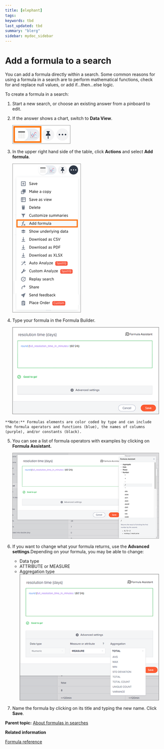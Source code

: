 ```yaml
---
title: [elephant]
tags: 
keywords: tbd
last_updated: tbd
summary: "blerg"
sidebar: mydoc_sidebar
---
```

# Add a formula to a search

You can add a formula directly within a search. Some common reasons for using a formula in a search are to perform mathematical functions, check for and replace null values, or add if...then...else logic.

To create a formula in a search:

1.   Start a new search, or choose an existing answer from a pinboard to edit. 
2.   If the answer shows a chart, switch to **Data View**. 

     ![](../../images/toggle_between_views.png "Switch to Data View") 

3.   In the upper right hand side of the table, click **Actions** and select **Add formula**. 

     ![](../../images/create_formula_in_answer.png "Create a new formula in an answer") 

4.   Type your formula in the Formula Builder. 

     ![](../../shared/conrefs/../../images/formula_builder.png "Use the Formula Builder") 

    **Note:** Formulas elements are color coded by type and can include the formula operators and functions​ (blue), the names of columns (purple)​, and/or constants​ (black).

5.  You can see a list of formula operators with examples by clicking on **Formula Assistant.** 

    ![](../../shared/conrefs/../../images/formula_assistant.png "Examples in the Formula Assistant")

6.  If you want to change what your formula returns, use the **Advanced settings**.Depending on your formula, you may be able to change:

    -   Data type
    -   ATTRIBUTE or MEASURE
    -   Aggregation type
    ![](../../shared/conrefs/../../images/formula_advanced_settings.png "Advanced settings in the Formula Builder")

7.   Name the formula by clicking on its title and typing the new name. Click **Save**. 

**Parent topic:** [About formulas in searches](../../pages/complex_searches/add_formula_to_search.html)

**Related information**  


[Formula reference](../reference/formula_reference.html#)

